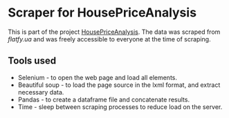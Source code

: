 # Scraper for HousePriceAnalysis

This is part of the project [HousePriceAnalysis](https://github.com/Yaroslav1405/HousePriceAnalysis). The data was scraped from _flatfy.ua_ and was freely accessible to everyone at the time of scraping. 

## Tools used
* Selenium - to open the web page and load all elements.
* Beautiful soup - to load the page source in the lxml format, and extract necessary data.
* Pandas - to create a dataframe file and concatenate results.
* Time - sleep between scraping processes to reduce load on the server. 
